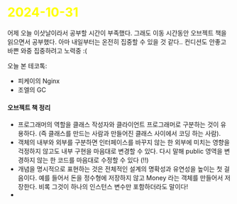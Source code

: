 # <span style="color:yellow">2024-10-31</span>
어제 오늘 이삿날이라서 공부할 시간이 부족했다. 그래도 이동 시간동안 오브젝트 책을 읽으면서 공부했다.
아마 내일부터는 온전히 집중할 수 있을 것 같다.. 컨디션도 안좋고 바쁜 와중 집중하려고 노력중 :(


오늘 본 테코톡:
- 피케이의 Nginx
- 조엘의 GC
#### 오브젝트 책 정리
- 프로그래머의 역할을 클래스 작성자와 클라이언트 프로그래머로 구분하는 것이 유용하다. (즉 클래스를 만드는 사람과 만들어진 클래스 사이에서 코딩 하는 사람).
- 객체의 내부와 외부를 구분하면 인터페이스를 바꾸지 않는 한 외부에 미치는 영향을 걱정하지 않고도 내부 구현을 마음대로 변경할 수 있다. 다시 말해 public 영역을 변경하지 않는 한 코드를 마음대로 수정할 수 있다 (!!)
- 개념을 명시적으로 표현하는 것은 전체적인 설계의 명확성과 유연성을 높이는 첫 걸음이다. 예를 들어서 돈을 정수형에 저장하지 않고 Money 라는 객체를 만들어서 저장한다. 비록 그것이 하나의 인스턴스 변수만 포함하더라도 말이다!
- 